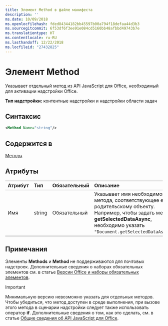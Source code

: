 ```yaml
---
title: Элемент Method в файле манифеста
description: ''
ms.date: 10/09/2018
ms.openlocfilehash: fded84344182bb45597b00a794f18defaa44d3b3
ms.sourcegitcommit: 6f53df6f3ee91e084cd5160bb48afbbd49743b7e
ms.translationtype: HT
ms.contentlocale: ru-RU
ms.lasthandoff: 12/22/2018
ms.locfileid: "27432825"
---
```

# <a name="method-element"></a>Элемент Method

Указывает отдельный метод из API JavaScript для Office, необходимый для активации надстройки Office.

**Тип надстройки:** контентные надстройки и надстройки области задач

## <a name="syntax"></a>Синтаксис

```XML
<Method Name="string"/>
```

## <a name="contained-in"></a>Содержится в

[Методы](methods.md)

## <a name="attributes"></a>Атрибуты

|**Атрибут**|**Тип**|**Обязательный**|**Описание**|
|:-----|:-----|:-----|:-----|
|Имя|string|Обязательный|Указывает имя необходимого метода, соответствующее его родительскому объекту. Например, чтобы задать метод **getSelectedDataAsync**, необходимо указать `"Document.getSelectedDataAsync"`.|

## <a name="remarks"></a>Примечания

Элементы **Methods** и **Method** не поддерживаются для почтовых надстроек. Дополнительные сведения о наборах обязательных элементов см. в статье [Версии Office и наборы обязательных элементов](https://docs.microsoft.com/office/dev/add-ins/develop/office-versions-and-requirement-sets).

> [!IMPORTANT] 
> Минимальную версию невозможно указать для отдельных методов. Чтобы убедиться, что метод доступен в среде выполнения, при вызове этого метода в сценарии надстройки следует также использовать оператор **if**. Дополнительные сведения о том, как это сделать, см. в статье [Общие сведения об API JavaScript для Office](https://docs.microsoft.com/office/dev/add-ins/develop/understanding-the-javascript-api-for-office).

